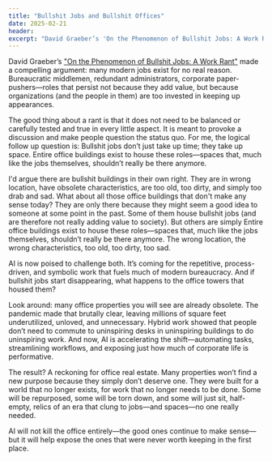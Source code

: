 ```yaml
---
title: "Bullshit Jobs and Bullshit Offices"
date: 2025-02-21
header:
excerpt: "David Graeber’s 'On the Phenomenon of Bullshit Jobs: A Work Rant' made a compelling argument: many modern jobs exist for no real reason. Bureaucratic middlemen, redundant administrators, corporate paper-pushers—roles that persist not because they add value, but because organizations (and the people in them) are too invested in keeping up appearances. I'd argue there are many buildings of similar qualities, too."
---
```


David Graeber’s <a href="https://strikemag.org/bullshit-jobs/">"On the Phenomenon of Bullshit Jobs: A Work Rant"</a> made a compelling argument: many modern jobs exist for no real reason. Bureaucratic middlemen, redundant administrators, corporate paper-pushers—roles that persist not because they add value, but because organizations (and the people in them) are too invested in keeping up appearances. 

The good thing about a rant is that it does not need to be balanced or carefully tested and true in every little aspect. It is meant to provoke a discussion and make people question the status quo. For me, the logical follow up question is: Bullshit jobs don’t just take up time; they take up space. Entire office buildings exist to house these roles—spaces that, much like the jobs themselves, shouldn’t really be there anymore. 

I'd argue there are bullshit buildings in their own right. They are in wrong location, have obsolete characteristics, are too old, too dirty, and simply too drab and sad. What about all those office buildings that don't make any sense today? They are only there because they might seem a good idea to someone at some point in the past. Some of them house bullshit jobs (and are therefore not really adding value to society). But others are simply  Entire office buildings exist to house these roles—spaces that, much like the jobs themselves, shouldn’t really be there anymore. The wrong location, the wrong characteristics, too old, too dirty, too sad.

AI is now poised to challenge both. It’s coming for the repetitive, process-driven, and symbolic work that fuels much of modern bureaucracy. And if bullshit jobs start disappearing, what happens to the office towers that housed them?

Look around: many office properties you will see are already obsolete. The pandemic made that brutally clear, leaving millions of square feet underutilized, unloved, and unnecessary. Hybrid work showed that people don’t need to commute to uninspiring desks in uninspiring buildings to do uninspiring work. And now, AI is accelerating the shift—automating tasks, streamlining workflows, and exposing just how much of corporate life is performative.

The result? A reckoning for office real estate. Many properties won’t find a new purpose because they simply don’t deserve one. They were built for a world that no longer exists, for work that no longer needs to be done. Some will be repurposed, some will be torn down, and some will just sit, half-empty, relics of an era that clung to jobs—and spaces—no one really needed.

AI will not kill the office entirely—the good ones continue to make sense—but it will help expose the ones that were never worth keeping in the first place.
